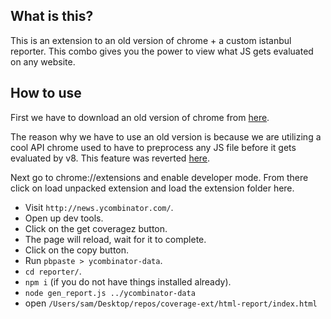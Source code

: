 ## What is this?

This is an extension to an old version of chrome + a custom istanbul reporter.
This combo gives you the power to view what JS gets evaluated on any website.

## How to use

First we have to download an old version of chrome from [here](https://commondatastorage.googleapis.com/chromium-browser-snapshots/index.html?prefix=Mac/314206/).

The reason why we have to use an old version is because we are utilizing a cool API chrome used to have to preprocess any JS file before it gets evaluated by v8. This feature was reverted [here](https://codereview.chromium.org/761143003).

Next go to chrome://extensions and enable developer mode. From there click on load unpacked extension and load the extension folder here.

* Visit `http://news.ycombinator.com/`.
* Open up dev tools.
* Click on the get coveragez button.
* The page will reload, wait for it to complete.
* Click on the copy button.
* Run `pbpaste > ycombinator-data`.
* `cd reporter/`.
* `npm i` (if you do not have things installed already).
* `node gen_report.js ../ycombinator-data`
* open `/Users/sam/Desktop/repos/coverage-ext/html-report/index.html`
